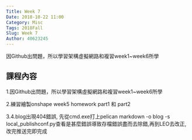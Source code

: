 ```yaml
---
Title: Week 7
Date: 2018-10-22 11:00
Category: Misc
Tags: 2018Fall
Slug: Week 7
Author: 40623245
---
```


因Github出問題，所以學習架構虛擬網路和複習week1~week6所學

<!-- PELICAN_END_SUMMARY -->

課程內容
----

1.因Github出問題，所以學習架構虛擬網路和複習week1~week6所學

2.練習繪製onshape week5 homework part1 和 part2

3.4.blog出現404錯誤, 先從cmd.exe打上pelican markdown -o blog -s local_publishconf.py查看是甚麼錯誤導致存檔錯誤盡而去除錯,再到LEO去改正,改完推送完即完成




 

